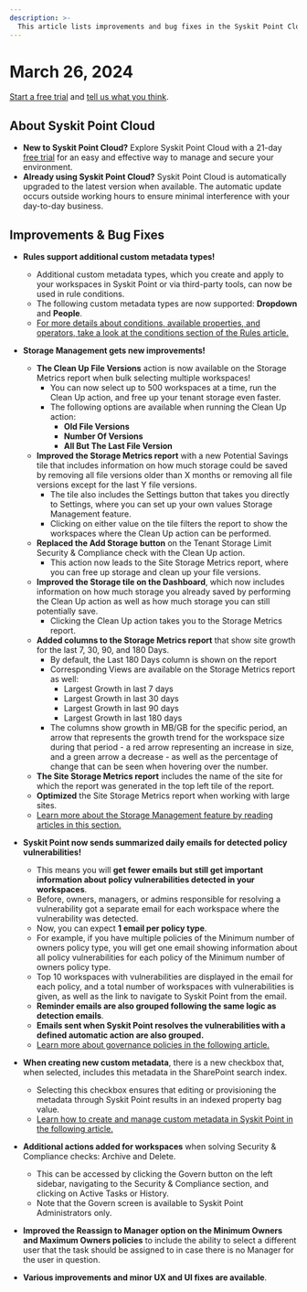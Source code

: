 ```yaml
---
description: >-
  This article lists improvements and bug fixes in the Syskit Point Cloud version 2024.2.45.37
---
```


# March 26, 2024

[Start a free trial](https://www.syskit.com/products/point/free-trial/) and [tell us what you think](https://www.syskit.com/company/contact-us/).


## About Syskit Point Cloud

* **New to Syskit Point Cloud?** Explore Syskit Point Cloud with a 21-day [free trial](https://www.syskit.com/products/point/free-trial/) for an easy and effective way to manage and secure your environment.
* **Already using Syskit Point Cloud?** Syskit Point Cloud is automatically upgraded to the latest version when available. The automatic update occurs outside working hours to ensure minimal interference with your day-to-day business.

## Improvements & Bug Fixes

* **Rules support additional custom metadata types!**
  * Additional custom metadata types, which you create and apply to your workspaces in Syskit Point or via third-party tools, can now be used in rule conditions.
  * The following custom metadata types are now supported: **Dropdown** and **People**. 
  * [For more details about conditions, available properties, and operators, take a look at the conditions section of the Rules article.](../../governance-and-automation/automated-workflows/policy-automation.md#conditions)

* **Storage Management gets new improvements!**
  * **The Clean Up File Versions** action is now available on the Storage Metrics report when bulk selecting multiple workspaces! 
    * You can now select up to 500 workspaces at a time, run the Clean Up action, and free up your tenant storage even faster.
    * The following options are available when running the Clean Up action:
      * **Old File Versions**
      * **Number Of Versions** 
      * **All But The Last File Version**
  * **Improved the Storage Metrics report** with a new Potential Savings tile that includes information on how much storage could be saved by removing all file versions older than X months or removing all file versions except for the last Y file versions.
    * The tile also includes the Settings button that takes you directly to Settings, where you can set up your own values Storage Management feature.
    * Clicking on either value on the tile filters the report to show the workspaces where the Clean Up action can be performed.
  * **Replaced the Add Storage button** on the Tenant Storage Limit Security & Compliance check with the Clean Up action.
    * This action now leads to the Site Storage Metrics report, where you can free up storage and clean up your file versions. 
  * **Improved the Storage tile on the Dashboard**, which now includes information on how much storage you already saved by performing the Clean Up action as well as how much storage you can still potentially save. 
    * Clicking the Clean Up action takes you to the Storage Metrics report. 
  * **Added columns to the Storage Metrics report** that show site growth for the last 7, 30, 90, and 180 Days. 
    * By default, the Last 180 Days column is shown on the report
    * Corresponding Views are available on the Storage Metrics report as well:
      * Largest Growth in last 7 days
      * Largest Growth in last 30 days
      * Largest Growth in last 90 days
      * Largest Growth in last 180 days
    * The columns show growth in MB/GB for the specific period, an arrow that represents the growth trend for the workspace size during that period - a red arrow representing an increase in size, and a green arrow a decrease - as well as the percentage of change that can be seen when hovering over the number.
  * **The Site Storage Metrics report** includes the name of the site for which the report was generated in the top left tile of the report. 
  * **Optimized** the Site Storage Metrics report when working with large sites.
  * [Learn more about the Storage Management feature by reading articles in this section.](../../storage-management/)

* **Syskit Point now sends summarized daily emails for detected policy vulnerabilities!** 
  * This means you will **get fewer emails but still get important information about policy vulnerabilities detected in your workspaces**.
  * Before, owners, managers, or admins responsible for resolving a vulnerability got a separate email for each workspace where the vulnerability was detected.
  * Now, you can expect **1 email per policy type**. 
  * For example, if you have multiple policies of the Minimum number of owners policy type, you will get one email showing information about all policy vulnerabilities for each policy of the Minimum number of owners policy type. 
  * Top 10 workspaces with vulnerabilities are displayed in the email for each policy, and a total number of workspaces with vulnerabilities is given, as well as the link to navigate to Syskit Point from the email. 
  * **Reminder emails are also grouped following the same logic as detection emails**.
  * **Emails sent when Syskit Point resolves the vulnerabilities with a defined automatic action are also grouped.**
  * [Learn more about governance policies in the following article.](../../governance-and-automation/automated-workflows/set-up-policies.md)

* **When creating new custom metadata**, there is a new checkbox that, when selected, includes this metadata in the SharePoint search index. 
  * Selecting this checkbox ensures that editing or provisioning the metadata through Syskit Point results in an indexed property bag value.
  * [Learn how to create and manage custom metadata in Syskit Point in the following article.](../../governance-and-automation/manage-custom-metadata.md)

* **Additional actions added for workspaces** when solving Security & Compliance checks: Archive and Delete. 
  * This can be accessed by clicking the Govern button on the left sidebar, navigating to the Security & Compliance section, and clicking on Active Tasks or History. 
  * Note that the Govern screen is available to Syskit Point Administrators only.

* **Improved the Reassign to Manager option on the Minimum Owners and Maximum Owners policies** to include the ability to select a different user that the task should be assigned to in case there is no Manager for the user in question. 

* **Various improvements and minor UX and UI fixes are available**.
